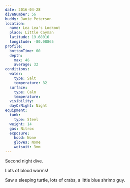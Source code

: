 ```yaml
---
date: 2016-04-28
diveNumber: 56
buddy: Jamie Peterson
location:
  name: Lea Lea's Lookout
  place: Little Cayman
  latitude: 19.68016
  longitude: -80.08865
profile:
  bottomTime: 60
  depth:
    max: 46
    average: 32
conditions:
  water:
    type: Salt
    temperature: 82
  surface:
    type: Calm
    temperature:
  visibility:
  dayOrNight: Night
equipment:
  tank:
    type: Steel
  weight: 14
  gas: Nitrox
  exposure:
    hood: None
    gloves: None
    wetsuit: 3mm
---
```

Second night dive.

Lots of blood worms!

Saw a sleeping turtle, lots of crabs, a little blue shrimp guy.
